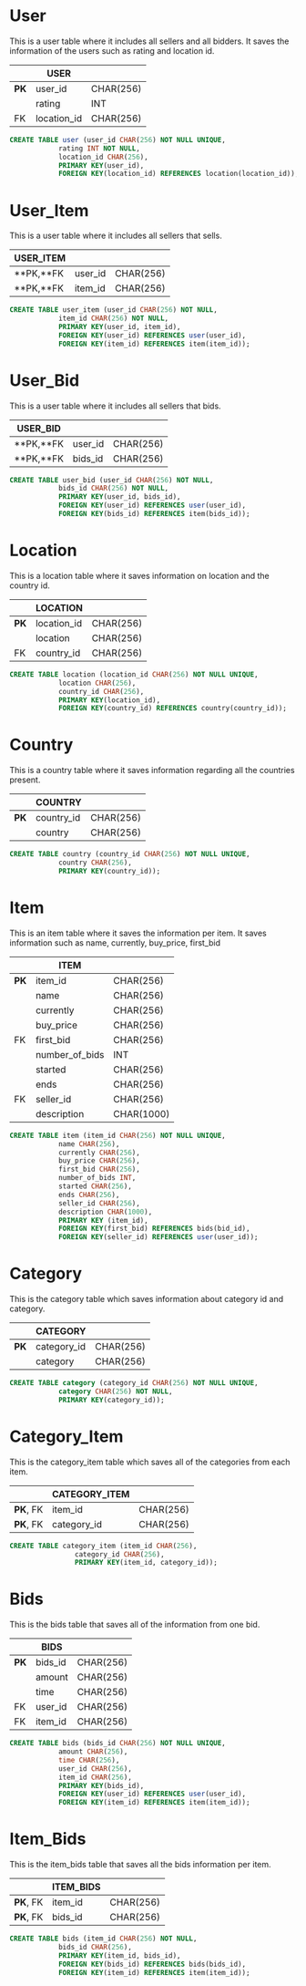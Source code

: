 # User
This is a user table where it includes all sellers and all bidders. It saves the information of the users such as rating and location id.

||**USER**||
| -------- | ----------- | --------- |
| **PK**   | user_id     | CHAR(256) |
|          | rating      | INT       |
| FK       | location_id | CHAR(256) |

```sql
CREATE TABLE user (user_id CHAR(256) NOT NULL UNIQUE,
			rating INT NOT NULL,
			location_id CHAR(256),
			PRIMARY KEY(user_id),
			FOREIGN KEY(location_id) REFERENCES location(location_id));
```

# User_Item

This is a user table where it includes all sellers that sells.

| **USER_ITEM** |         |           |
| ------------- | ------- | --------- |
| **PK,**FK     | user_id | CHAR(256) |
| **PK,**FK     | item_id | CHAR(256) |

```sql
CREATE TABLE user_item (user_id CHAR(256) NOT NULL,
			item_id CHAR(256) NOT NULL,
			PRIMARY KEY(user_id, item_id),
			FOREIGN KEY(user_id) REFERENCES user(user_id),
			FOREIGN KEY(item_id) REFERENCES item(item_id));
```

# User_Bid

This is a user table where it includes all sellers that bids.

| **USER_BID** |         |           |
| ------------ | ------- | --------- |
| **PK,**FK    | user_id | CHAR(256) |
| **PK,**FK    | bids_id | CHAR(256) |

```sql
CREATE TABLE user_bid (user_id CHAR(256) NOT NULL,
			bids_id CHAR(256) NOT NULL,
			PRIMARY KEY(user_id, bids_id),
			FOREIGN KEY(user_id) REFERENCES user(user_id),
			FOREIGN KEY(bids_id) REFERENCES item(bids_id));
```
  

# Location
This is a location table where it saves information on location and the country id.

|| **LOCATION** ||
| ------------ | ----------- | --------- |
| **PK**       | location_id | CHAR(256) |
|              | location    | CHAR(256) |
| FK           | country_id  | CHAR(256) |

```sql
CREATE TABLE location (location_id CHAR(256) NOT NULL UNIQUE,
			location CHAR(256),
			country_id CHAR(256),
			PRIMARY KEY(location_id),
			FOREIGN KEY(country_id) REFERENCES country(country_id));
```


# Country
This is a country table where it saves information regarding all the countries present.

|| **COUNTRY** ||
| ----------- | ---------- | --------- |
| **PK**      | country_id | CHAR(256) |
|             | country    | CHAR(256) |

```sql
CREATE TABLE country (country_id CHAR(256) NOT NULL UNIQUE,
			country CHAR(256),
			PRIMARY KEY(country_id));
```


# Item
This is an item table where it saves the information per item. It saves information such as name, currently, buy_price, first_bid

|| **ITEM** ||
| -------- | -------------- | ---------- |
| **PK**   | item_id        | CHAR(256)  |
|          | name           | CHAR(256)  |
|          | currently      | CHAR(256)  |
|          | buy_price      | CHAR(256)  |
| FK       | first_bid      | CHAR(256)  |
|          | number_of_bids | INT        |
|          | started        | CHAR(256)  |
|          | ends           | CHAR(256)  |
| FK       | seller_id      | CHAR(256)  |
|          | description    | CHAR(1000) |

```sql
CREATE TABLE item (item_id CHAR(256) NOT NULL UNIQUE,
			name CHAR(256),
			currently CHAR(256),
			buy_price CHAR(256),
			first_bid CHAR(256),
			number_of_bids INT,
			started CHAR(256),
			ends CHAR(256),
			seller_id CHAR(256),
			description CHAR(1000),
			PRIMARY KEY (item_id),
			FOREIGN KEY(first_bid) REFERENCES bids(bid_id),
			FOREIGN KEY(seller_id) REFERENCES user(user_id));
```


# Category
This is the category table which saves information about category id and category.

|| **CATEGORY**||
| ------------ | ----------- | --------- |
| **PK**       | category_id | CHAR(256) |
|              | category    | CHAR(256) |
```sql
CREATE TABLE category (category_id CHAR(256) NOT NULL UNIQUE,
			category CHAR(256) NOT NULL,
			PRIMARY KEY(category_id));
```

# Category_Item
This is the category_item table which saves all of the categories from each item.

|| **CATEGORY_ITEM**||
| ----------------- | ----------- | --------- |
| **PK**, FK        | item_id     | CHAR(256) |
| **PK**, FK        | category_id | CHAR(256) |

```sql
CREATE TABLE category_item (item_id CHAR(256),
				category_id CHAR(256),
				PRIMARY KEY(item_id, category_id));
```

# Bids
This is the bids table that saves all of the information from one bid.

|| **BIDS**||
| -------- | ------- | --------- |
| **PK**   | bids_id | CHAR(256) |
|          | amount  | CHAR(256) |
|          | time    | CHAR(256) |
| FK       | user_id | CHAR(256) |
| FK       | item_id | CHAR(256) |

```sql
CREATE TABLE bids (bids_id CHAR(256) NOT NULL UNIQUE,
			amount CHAR(256),
			time CHAR(256),
			user_id CHAR(256),
			item_id CHAR(256),
			PRIMARY KEY(bids_id),
			FOREIGN KEY(user_id) REFERENCES user(user_id),
			FOREIGN KEY(item_id) REFERENCES item(item_id));
```


# Item_Bids
This is the item_bids table that saves all the bids information per item.

|| **ITEM_BIDS** ||
| ---------- | ------- | --------- |
| **PK**, FK | item_id | CHAR(256) |
| **PK**, FK | bids_id | CHAR(256) |

```sql
CREATE TABLE bids (item_id CHAR(256) NOT NULL,
			bids_id CHAR(256),
			PRIMARY KEY(item_id, bids_id),
			FOREIGN KEY(bids_id) REFERENCES bids(bids_id),
			FOREIGN KEY(item_id) REFERENCES item(item_id));
```
